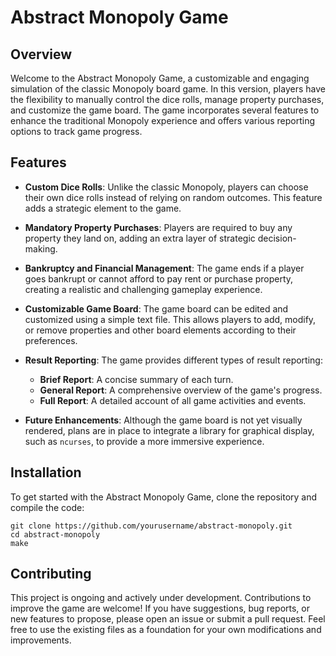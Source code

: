 # Abstract Monopoly Game

## Overview

Welcome to the Abstract Monopoly Game, a customizable and engaging simulation of the classic Monopoly board game. In this version, players have the flexibility to manually control the dice rolls, manage property purchases, and customize the game board. The game incorporates several features to enhance the traditional Monopoly experience and offers various reporting options to track game progress.

## Features

- **Custom Dice Rolls**: Unlike the classic Monopoly, players can choose their own dice rolls instead of relying on random outcomes. This feature adds a strategic element to the game.
  
- **Mandatory Property Purchases**: Players are required to buy any property they land on, adding an extra layer of strategic decision-making.

- **Bankruptcy and Financial Management**: The game ends if a player goes bankrupt or cannot afford to pay rent or purchase property, creating a realistic and challenging gameplay experience.

- **Customizable Game Board**: The game board can be edited and customized using a simple text file. This allows players to add, modify, or remove properties and other board elements according to their preferences.

- **Result Reporting**: The game provides different types of result reporting:
  - **Brief Report**: A concise summary of each turn.
  - **General Report**: A comprehensive overview of the game's progress.
  - **Full Report**: A detailed account of all game activities and events.

- **Future Enhancements**: Although the game board is not yet visually rendered, plans are in place to integrate a library for graphical display, such as `ncurses`, to provide a more immersive experience.

## Installation

To get started with the Abstract Monopoly Game, clone the repository and compile the code:

```
git clone https://github.com/yourusername/abstract-monopoly.git
cd abstract-monopoly
make
```
## Contributing

This project is ongoing and actively under development. Contributions to improve the game are welcome! If you have suggestions, bug reports, or new features to propose, please open an issue or submit a pull request. Feel free to use the existing files as a foundation for your own modifications and improvements.
